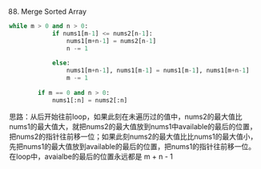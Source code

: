 88. Merge Sorted Array
``` Python
while m > 0 and n > 0:
            if nums1[m-1] <= nums2[n-1]:
                nums1[m+n-1] = nums2[n-1]
                n -= 1
                
            else:
                nums1[m+n-1], nums1[m-1] = nums1[m-1], nums1[m+n-1]
                m -= 1
                
        if m == 0 and n > 0:
            nums1[:n] = nums2[:n]
```

思路：从后开始往前loop，如果此刻在未遍历过的值中，nums2的最大值比nums1的最大值大，就把nums2的最大值放到nums1中available的最后的位置，把nums2的指针往前移一位；如果此刻nums2的最大值比比nums1的最大值小，先把nums1的最大值放到available的最后的位置，把nums1的指针往前移一位。 在loop中，avaialbe的最后的位置永远都是 m + n - 1
